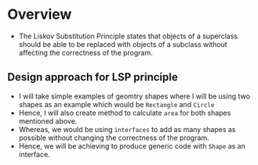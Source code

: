 # Overview
- The Liskov Substitution Principle states that objects of a superclass should be able to be replaced with objects
of a subclass without affecting the correctness of the program.

## Design approach for LSP principle
- I will take simple examples of geomtry shapes where I will be using two shapes as an example which would be `Rectangle` and `Circle`
- Hence, I will also create method to calculate `area` for both shapes mentioned above.
- Whereas, we would be using `interfaces` to add as many shapes as possible without changing the correctness of the program.
- Hence, we will be achieving to produce generic code with `Shape` as an interface.